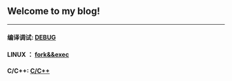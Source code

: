 ## Welcome to my blog! 

-----



#### 编译调试:			[DEBUG](./DEBUG.html)



#### LINUX ：			[fork&&exec](./fork&exec.html)



#### C/C++:				[C/C++](./CC++.html)

